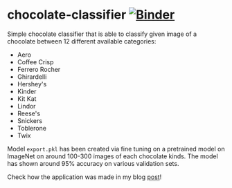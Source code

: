 # chocolate-classifier [![Binder](https://mybinder.org/badge_logo.svg)](https://mybinder.org/v2/gh/Hintful/chocolate-classifier/HEAD?urlpath=%2Fvoila%2Frender%2Fchocolate_classifier.ipynb)
Simple chocolate classifier that is able to classify given image of a chocolate between 12 different available categories:

* Aero
* Coffee Crisp
* Ferrero Rocher
* Ghirardelli
* Hershey's
* Kinder
* Kit Kat
* Lindor
* Reese's
* Snickers
* Toblerone
* Twix



Model `export.pkl` has been created via fine tuning on a pretrained model on ImageNet on around 100-300 images of each chocolate kinds.
The model has shown around 95% accuracy on various validation sets.

Check how the application was made in my blog [post](https://hintful.github.io/posts/chocolate-classifier.html)!

